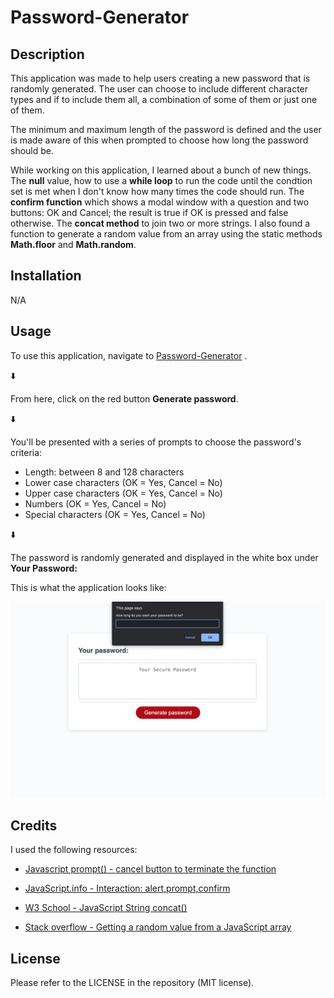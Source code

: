 # Password-Generator

## Description
This application was made to help users creating a new password that is randomly generated. 
The user can choose to include different character types and if to include them all, a combination of some of them or just one of them.

The minimum and maximum length of the password is defined and the user is made aware of this when prompted to choose how long the password should be.

While working on this application, I learned about a bunch of new things. The **null** value, how to use a **while loop** to run the code until the condtion set is met when I don't know how many times the code should run. The **confirm function** which shows a modal window with a question and two buttons: OK and Cancel; the result is true if OK is pressed and false otherwise. The **concat method** to join two or more strings. I also found a function to generate a random value from an array using the static methods **Math.floor** and **Math.random**.

## Installation 
N/A

## Usage
To use this application, navigate to [Password-Generator](https://naike-b.github.io/Password-Generator/) .

⬇️

From here, click on the red button **Generate password**.

⬇️

You'll be presented with a series of prompts to choose the password's criteria:
- Length: between 8 and 128 characters
- Lower case characters (OK = Yes, Cancel = No)
- Upper case characters (OK = Yes, Cancel = No)
- Numbers (OK = Yes, Cancel = No)
- Special characters (OK = Yes, Cancel = No)

⬇️

The password is randomly generated and displayed in the white box under **Your Password:**

This is what the application looks like:

![alt Password generator example](assets/images/Password-generator-image.png)

## Credits
I used the following resources:

- [Javascript prompt() - cancel button to terminate the function](https://stackoverflow.com/questions/12864582/javascript-prompt-cancel-button-to-terminate-the-function)

- [JavaScript.info - Interaction: alert,prompt,confirm](https://javascript.info/alert-prompt-confirm)

- [W3 School - JavaScript String concat()](https://www.w3schools.com/jsref/jsref_concat_string.asp)

- [Stack overflow - Getting a random value from a JavaScript array](https://stackoverflow.com/questions/4550505/getting-a-random-value-from-a-javascript-array)


## License
Please refer to the LICENSE in the repository (MIT license).